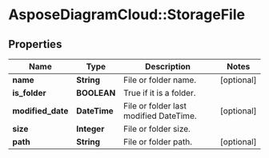 # AsposeDiagramCloud::StorageFile

## Properties
Name | Type | Description | Notes
------------ | ------------- | ------------- | -------------
**name** | **String** | File or folder name. | [optional] 
**is_folder** | **BOOLEAN** | True if it is a folder. | 
**modified_date** | **DateTime** | File or folder last modified DateTime. | [optional] 
**size** | **Integer** | File or folder size. | 
**path** | **String** | File or folder path. | [optional] 


